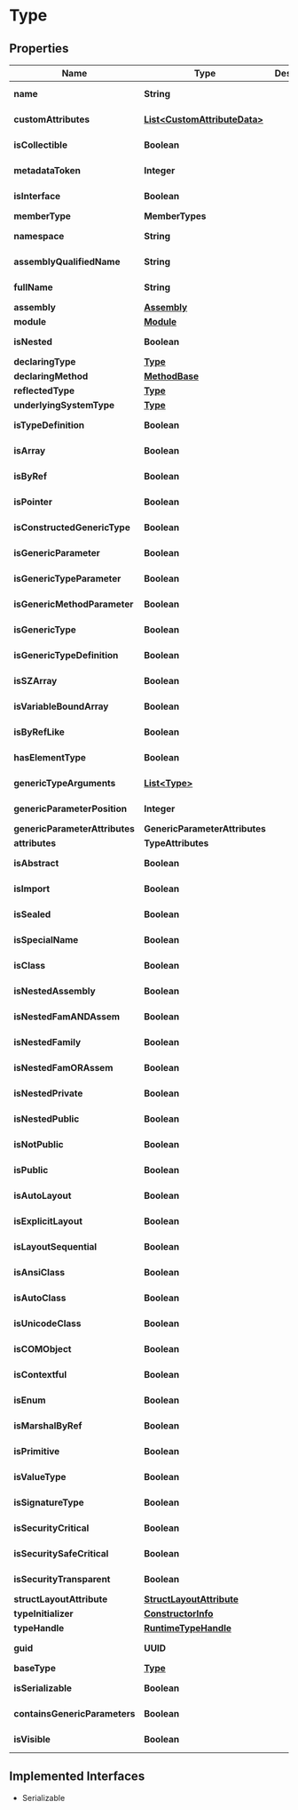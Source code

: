 

# Type

## Properties

Name | Type | Description | Notes
------------ | ------------- | ------------- | -------------
**name** | **String** |  |  [optional] [readonly]
**customAttributes** | [**List&lt;CustomAttributeData&gt;**](CustomAttributeData.md) |  |  [optional] [readonly]
**isCollectible** | **Boolean** |  |  [optional] [readonly]
**metadataToken** | **Integer** |  |  [optional] [readonly]
**isInterface** | **Boolean** |  |  [optional] [readonly]
**memberType** | **MemberTypes** |  |  [optional]
**namespace** | **String** |  |  [optional] [readonly]
**assemblyQualifiedName** | **String** |  |  [optional] [readonly]
**fullName** | **String** |  |  [optional] [readonly]
**assembly** | [**Assembly**](Assembly.md) |  |  [optional]
**module** | [**Module**](Module.md) |  |  [optional]
**isNested** | **Boolean** |  |  [optional] [readonly]
**declaringType** | [**Type**](Type.md) |  |  [optional]
**declaringMethod** | [**MethodBase**](MethodBase.md) |  |  [optional]
**reflectedType** | [**Type**](Type.md) |  |  [optional]
**underlyingSystemType** | [**Type**](Type.md) |  |  [optional]
**isTypeDefinition** | **Boolean** |  |  [optional] [readonly]
**isArray** | **Boolean** |  |  [optional] [readonly]
**isByRef** | **Boolean** |  |  [optional] [readonly]
**isPointer** | **Boolean** |  |  [optional] [readonly]
**isConstructedGenericType** | **Boolean** |  |  [optional] [readonly]
**isGenericParameter** | **Boolean** |  |  [optional] [readonly]
**isGenericTypeParameter** | **Boolean** |  |  [optional] [readonly]
**isGenericMethodParameter** | **Boolean** |  |  [optional] [readonly]
**isGenericType** | **Boolean** |  |  [optional] [readonly]
**isGenericTypeDefinition** | **Boolean** |  |  [optional] [readonly]
**isSZArray** | **Boolean** |  |  [optional] [readonly]
**isVariableBoundArray** | **Boolean** |  |  [optional] [readonly]
**isByRefLike** | **Boolean** |  |  [optional] [readonly]
**hasElementType** | **Boolean** |  |  [optional] [readonly]
**genericTypeArguments** | [**List&lt;Type&gt;**](Type.md) |  |  [optional] [readonly]
**genericParameterPosition** | **Integer** |  |  [optional] [readonly]
**genericParameterAttributes** | **GenericParameterAttributes** |  |  [optional]
**attributes** | **TypeAttributes** |  |  [optional]
**isAbstract** | **Boolean** |  |  [optional] [readonly]
**isImport** | **Boolean** |  |  [optional] [readonly]
**isSealed** | **Boolean** |  |  [optional] [readonly]
**isSpecialName** | **Boolean** |  |  [optional] [readonly]
**isClass** | **Boolean** |  |  [optional] [readonly]
**isNestedAssembly** | **Boolean** |  |  [optional] [readonly]
**isNestedFamANDAssem** | **Boolean** |  |  [optional] [readonly]
**isNestedFamily** | **Boolean** |  |  [optional] [readonly]
**isNestedFamORAssem** | **Boolean** |  |  [optional] [readonly]
**isNestedPrivate** | **Boolean** |  |  [optional] [readonly]
**isNestedPublic** | **Boolean** |  |  [optional] [readonly]
**isNotPublic** | **Boolean** |  |  [optional] [readonly]
**isPublic** | **Boolean** |  |  [optional] [readonly]
**isAutoLayout** | **Boolean** |  |  [optional] [readonly]
**isExplicitLayout** | **Boolean** |  |  [optional] [readonly]
**isLayoutSequential** | **Boolean** |  |  [optional] [readonly]
**isAnsiClass** | **Boolean** |  |  [optional] [readonly]
**isAutoClass** | **Boolean** |  |  [optional] [readonly]
**isUnicodeClass** | **Boolean** |  |  [optional] [readonly]
**isCOMObject** | **Boolean** |  |  [optional] [readonly]
**isContextful** | **Boolean** |  |  [optional] [readonly]
**isEnum** | **Boolean** |  |  [optional] [readonly]
**isMarshalByRef** | **Boolean** |  |  [optional] [readonly]
**isPrimitive** | **Boolean** |  |  [optional] [readonly]
**isValueType** | **Boolean** |  |  [optional] [readonly]
**isSignatureType** | **Boolean** |  |  [optional] [readonly]
**isSecurityCritical** | **Boolean** |  |  [optional] [readonly]
**isSecuritySafeCritical** | **Boolean** |  |  [optional] [readonly]
**isSecurityTransparent** | **Boolean** |  |  [optional] [readonly]
**structLayoutAttribute** | [**StructLayoutAttribute**](StructLayoutAttribute.md) |  |  [optional]
**typeInitializer** | [**ConstructorInfo**](ConstructorInfo.md) |  |  [optional]
**typeHandle** | [**RuntimeTypeHandle**](RuntimeTypeHandle.md) |  |  [optional]
**guid** | **UUID** |  |  [optional] [readonly]
**baseType** | [**Type**](Type.md) |  |  [optional]
**isSerializable** | **Boolean** |  |  [optional] [readonly]
**containsGenericParameters** | **Boolean** |  |  [optional] [readonly]
**isVisible** | **Boolean** |  |  [optional] [readonly]


## Implemented Interfaces

* Serializable


